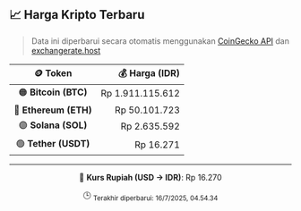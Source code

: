 

<!-- HARGA_KRIPTO -->
## 📈 Harga Kripto Terbaru

> Data ini diperbarui secara otomatis menggunakan [CoinGecko API](https://www.coingecko.com/) dan [exchangerate.host](https://exchangerate.host/)

<div align="center">

| 🪙 Token | 💰 Harga (IDR) |
|:------:|---------------:|
| 🟠 **Bitcoin (BTC)**   | Rp 1.911.115.612 |
| 🔵 **Ethereum (ETH)**  | Rp 50.101.723 |
| 🟣 **Solana (SOL)**    | Rp 2.635.592 |
| 🟢 **Tether (USDT)**   | Rp 16.271 |

---

💱 **Kurs Rupiah (USD → IDR)**: Rp 16.270

🕒 <sub>Terakhir diperbarui: 16/7/2025, 04.54.34</sub>

</div>
<!-- /HARGA_KRIPTO -->